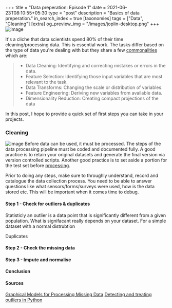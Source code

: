 +++
title = "Data preperation: Episode 1"
date = 2021-06-23T08:10:55+05:30
type = "post"
description = "Basics of data preperation."
in_search_index = true
[taxonomies]
tags = ["Data", "Cleaning"]
[extra]
og_preview_img = "/images/joplin-desktop.png"
+++
![image](https://raw.githubusercontent.com/chiphuyen/ml-interviews-book/master/contents/images/image1.png)

It's a cliche that data scientists spend 80% of their time cleaning/processing data. This is essential work. The tasks differ based on the type of data you're dealing with but they share a few [commonalities](https://machinelearningmastery.com/data-preparation-for-machine-learning/) which are: 
> - Data Cleaning:  Identifying and correcting mistakes or errors in the data.
> - Feature Selection:  Identifying those input variables that are most relevant to the task.
> - Data Transforms:  Changing the scale or distribution of variables.
> - Feature Engineering:  Deriving new variables from available data.
> - Dimensionality Reduction:  Creating compact projections of the data 

In this post, I hope to provide a quick set of first steps you can take in your projects.

### Cleaning
![image](/images/ML_CYCLE.PNG)
Before data can be used, it must be processed. The steps of the data processing pipeline must be coded and documented fully. A good practice is to retain your original datasets and generate the final version via version controlled scripts. Another good practice is to set aside a portion for the test set before [processing](https://www.kaggle.com/alexisbcook/data-leakage).

Prior to doing any steps, make sure to throughly understand, record and catalogue the data collection process. You need to be able to answer questions like what sensors/forms/surveys were used, how is the data stored etc. This will be important when it comes time to debug. 

#### Step 1 - Check for outliers & duplicates 
Statisticly an outlier is a data point that is significantly different from a given population. What is signifacant really depends on your dataset. For a simple dataset with a normal distrubtion  

Duplicates 
#### Step 2 - Check the missing data

#### Step 3 - Impute and normalise

#### Conclusion 

#### Sources
[Graphical Models for Processing Missing Data](https://arxiv.org/pdf/1801.03583.pdf)
[Detecting and treating outliers in Python](https://towardsdatascience.com/detecting-and-treating-outliers-in-python-part-1-4ece5098b755)
